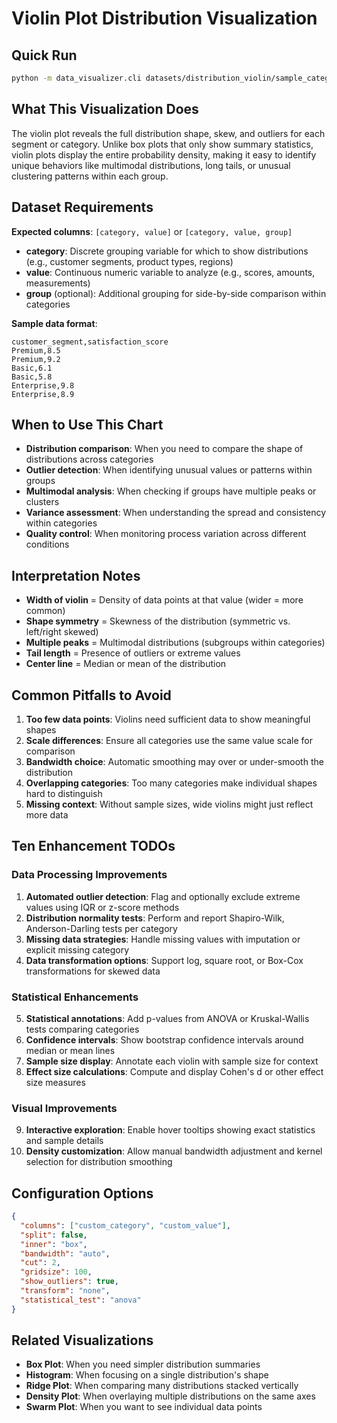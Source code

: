 # Violin Plot Distribution Visualization

## Quick Run
```bash
python -m data_visualizer.cli datasets/distribution_violin/sample_category_scores.csv distribution_violin --output-dir outputs/distribution_violin
```

## What This Visualization Does
The violin plot reveals the full distribution shape, skew, and outliers for each segment or category. Unlike box plots that only show summary statistics, violin plots display the entire probability density, making it easy to identify unique behaviors like multimodal distributions, long tails, or unusual clustering patterns within each group.

## Dataset Requirements
**Expected columns**: `[category, value]` or `[category, value, group]`
- **category**: Discrete grouping variable for which to show distributions (e.g., customer segments, product types, regions)
- **value**: Continuous numeric variable to analyze (e.g., scores, amounts, measurements)
- **group** (optional): Additional grouping for side-by-side comparison within categories

**Sample data format**:
```csv
customer_segment,satisfaction_score
Premium,8.5
Premium,9.2
Basic,6.1
Basic,5.8
Enterprise,9.8
Enterprise,8.9
```

## When to Use This Chart
- **Distribution comparison**: When you need to compare the shape of distributions across categories
- **Outlier detection**: When identifying unusual values or patterns within groups
- **Multimodal analysis**: When checking if groups have multiple peaks or clusters
- **Variance assessment**: When understanding the spread and consistency within categories
- **Quality control**: When monitoring process variation across different conditions

## Interpretation Notes
- **Width of violin** = Density of data points at that value (wider = more common)
- **Shape symmetry** = Skewness of the distribution (symmetric vs. left/right skewed)
- **Multiple peaks** = Multimodal distributions (subgroups within categories)
- **Tail length** = Presence of outliers or extreme values
- **Center line** = Median or mean of the distribution

## Common Pitfalls to Avoid
1. **Too few data points**: Violins need sufficient data to show meaningful shapes
2. **Scale differences**: Ensure all categories use the same value scale for comparison
3. **Bandwidth choice**: Automatic smoothing may over or under-smooth the distribution
4. **Overlapping categories**: Too many categories make individual shapes hard to distinguish
5. **Missing context**: Without sample sizes, wide violins might just reflect more data

## Ten Enhancement TODOs

### Data Processing Improvements
1. **Automated outlier detection**: Flag and optionally exclude extreme values using IQR or z-score methods
2. **Distribution normality tests**: Perform and report Shapiro-Wilk, Anderson-Darling tests per category
3. **Missing data strategies**: Handle missing values with imputation or explicit missing category
4. **Data transformation options**: Support log, square root, or Box-Cox transformations for skewed data

### Statistical Enhancements
5. **Statistical annotations**: Add p-values from ANOVA or Kruskal-Wallis tests comparing categories
6. **Confidence intervals**: Show bootstrap confidence intervals around median or mean lines
7. **Sample size display**: Annotate each violin with sample size for context
8. **Effect size calculations**: Compute and display Cohen's d or other effect size measures

### Visual Improvements
9. **Interactive exploration**: Enable hover tooltips showing exact statistics and sample details
10. **Density customization**: Allow manual bandwidth adjustment and kernel selection for distribution smoothing

## Configuration Options
```json
{
  "columns": ["custom_category", "custom_value"],
  "split": false,
  "inner": "box",
  "bandwidth": "auto",
  "cut": 2,
  "gridsize": 100,
  "show_outliers": true,
  "transform": "none",
  "statistical_test": "anova"
}
```

## Related Visualizations
- **Box Plot**: When you need simpler distribution summaries
- **Histogram**: When focusing on a single distribution's shape
- **Ridge Plot**: When comparing many distributions stacked vertically
- **Density Plot**: When overlaying multiple distributions on the same axes
- **Swarm Plot**: When you want to see individual data points
